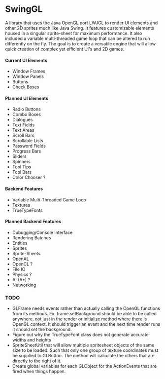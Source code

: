 # SwingGL
A library that uses the Java OpenGL port LWJGL to render UI elements and other 2D sprites much like Java Swing. It features customizable elements housed in a singular sprite-sheet for maximum performance. It also included a variable multi-threaded game loop that can be altered to run differently on the fly. The goal is to create a versatile engine that will allow quick creation of complex yet efficient UI's and 2D games.

#### Current UI Elements
  - Window Frames
  - Window Panels
  - Buttons
  - Check Boxes

#### Planned UI Elements
  - Radio Buttons
  - Combo Boxes
  - Dialogues
  - Text Fields
  - Text Areas
  - Scroll Bars
  - Scrollable Lists
  - Password Fields
  - Progress Bars
  - Sliders
  - Spinners
  - Tool Tips
  - Tool Bars
  - Color Chooser ?
  
#### Backend Features
  - Variable Multi-Threaded Game Loop
  - Textures
  - TrueTypeFonts

#### Planned Backend Features
  - Dubugging/Console Interface
  - Rendering Batches
  - Entities
  - Sprites
  - Sprite-Sheets
  - OpenAL
  - OpenCL ?
  - File IO
  - Physics ?
  - AI (A*) ?
  - Networking

### TODO
  - GLFrame needs events rather than actually calling the OpenGL functions from its methods. Ex. frame.setBackground should be able to be called anywhere, not just in the render or initialize method where there is OpenGL context. It should trigger an event and the next time render runs it should set the background.
  - Figure out why the TrueTypeFont class does not generate accurate widths and heights
  - SpriteSheetUtil that will allow multiple spritesheet objects of the same size to be loaded. Such that only one group of texture coordinates must be supplied to GLButton. The method will calculate the others that are directly to the right of it.
  - Create global variables for each GLObject for the ActionEvents that are fired when things happen.
